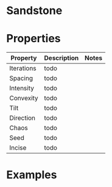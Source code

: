 # Sandstone


# Properties


| Property | Description | Notes | 
| -------- | ----------- | ----- |
| Iterations | todo | |
| Spacing | todo | |
| Intensity | todo | |
| Convexity | todo | |
| Tilt | todo | |
| Direction | todo | |
| Chaos | todo | |
| Seed | todo | |
| Incise | todo | |




# Examples
